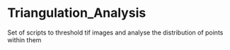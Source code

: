 # Triangulation_Analysis
Set of scripts to threshold tif images and analyse the distribution of points within them
